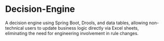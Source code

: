 # Decision-Engine
A decision engine using Spring Boot, Drools, and data tables, allowing non-technical users to update business logic directly via Excel sheets, eliminating the need for engineering involvement in rule changes.
